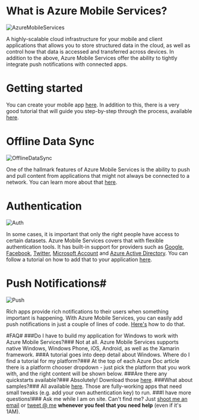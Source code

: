 # What is Azure Mobile Services? #
![AzureMobileServices](http://storage.chrisrisner.com/images/WAMobileServicesblue.png)

A highly-scalable cloud infrastructure for your mobile and client applications that allows you to store structured data in the cloud, as well as control how that data is accessed and transferred across devices. In addition to the above, Azure Mobile Services offer the ability to tightly integrate push notifications with connected apps.

# Getting started #

You can create your mobile app [here](https://azure.microsoft.com/en-us/services/app-service/mobile/). In addition to this, there is a very good tutorial that will guide you step-by-step through the process, available [here](https://azure.microsoft.com/en-us/documentation/articles/mobile-services-javascript-backend-windows-store-dotnet-get-started/).

# Offline Data Sync #
![OfflineDataSync](https://acom.azurecomcdn.net/80C57D/cdn/images/cvt-da35182c85142ec6c58af9a6f9cbba17a015756ad222136ed241a4595103ef12/page/services/app-service/mobile/03-sync.png?t=popn)

One of the hallmark features of Azure Mobile Services is the ability to push and pull content from applications that might not always be connected to a network. You can learn more about that [here](https://azure.microsoft.com/en-us/documentation/articles/mobile-services-windows-store-dotnet-get-started-offline-data/).

# Authentication #
![Auth](https://acom.azurecomcdn.net/80C57D/cdn/images/cvt-e1bf2d06fc9f0ce638b4990ea2f751e699e5ed6daa01932cdc6f7dd8f76952ad/page/services/app-service/mobile/04-enterprise.png?t=popn)

In some cases, it is important that only the right people have access to certain datasets. Azure Mobile Services covers that with flexible authentication tools. It has built-in support for providers such as [Google](https://azure.microsoft.com/en-us/documentation/articles/mobile-services-how-to-register-google-authentication/), [Facebook](https://azure.microsoft.com/en-us/documentation/articles/mobile-services-how-to-register-facebook-authentication/), [Twitter](https://azure.microsoft.com/en-us/documentation/articles/mobile-services-how-to-register-twitter-authentication/), [Microsoft Account](https://azure.microsoft.com/en-us/documentation/articles/mobile-services-how-to-register-microsoft-authentication/) and [Azure Active Directory](https://azure.microsoft.com/en-us/documentation/articles/mobile-services-how-to-register-active-directory-authentication/). You can follow a tutorial on how to add that to your application [here](https://azure.microsoft.com/en-us/documentation/articles/mobile-services-javascript-backend-windows-universal-dotnet-get-started-users/).

# Push Notifications#
![Push](https://acom.azurecomcdn.net/80C57D/cdn/images/cvt-07f04df7f8cd4771c38b394c2dea100b98b498ad8467b8c04ccdc357785f243e/page/services/app-service/mobile/05-push.png?t=popn)

Rich apps provide rich notifications to their users when something important is happening. With Azure Mobile Services, you can easily add push notifications in just a couple of lines of code. [Here's](https://azure.microsoft.com/en-us/documentation/articles/mobile-services-javascript-backend-windows-universal-dotnet-get-started-push/) how to do that.

#FAQ#
###Do I have to build my application for Windows to work with Azure Mobile Services?###
Not at all. Azure Mobile Services supports native Windows, Windows Phone, iOS, Android, as well as the Xamarin framework.
###A tutorial goes into deep detail about Windows. Where do I find a tutorial for my platform?###
At the top of each Azure Doc article there is a platform chooser dropdown - just pick the platform that you work with, and the right content will be shown below.
###Are there any quickstarts available?###
Absolutely! Download those [here](https://github.com/Azure/azure-mobile-services-quickstarts).
###What about samples?###
All available [here](https://github.com/Azure/mobile-services-samples). Those are fully-working apps that need small tweaks (e.g. add your own authentication key) to run.
###I have more questions!###
Ask me while I am on site. Can't find me? Just [shoot me an email](mailto:dendeli@microsoft.com) or [tweet @ me](https://twitter.com/DennisCode) **whenever you feel that you need help** (even if it's 1AM).